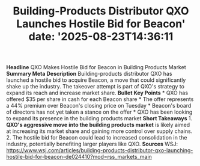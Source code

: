 ﻿---
title: "Building-Products Distributor QXO Launches Hostile Bid for Beacon'
date: '2025-08-23T14:36:11"
category: "Markets"
summary: ""
slug: "buildingproducts distributor qxo launches hostile bid for be"
source_urls:
  - "https://www.wsj.com/articles/building-products-distributor-qxo-launching-hostile-bid-for-beacon-de024410?mod=rss_markets_main"
seo:
  title: "Building-Products Distributor QXO Launches Hostile Bid for Beacon | Hash n Hedge'
  description: '"
  keywords: ["news", "markets", "brief"]
---
**Headline** QXO Makes Hostile Bid for Beacon in Building Products Market  **Summary Meta Description** Building-products distributor QXO has launched a hostile bid to acquire Beacon, a move that could significantly shake up the industry. The takeover attempt is part of QXO's strategy to expand its reach and increase market share.  **Bullet Key Points**  * QXO has offered $35 per share in cash for each Beacon share * The offer represents a 44% premium over Beacon's closing price on Tuesday * Beacon's board of directors has not yet taken a stance on the offer * QXO has been looking to expand its presence in the building products market  **Short Takeaways**  1. **QXO's aggressive move into the building products market** is likely aimed at increasing its market share and gaining more control over supply chains. 2. The hostile bid for Beacon could lead to increased consolidation in the industry, potentially benefiting larger players like QXO.  **Sources** WSJ: https://www.wsj.com/articles/building-products-distributor-qxo-launching-hostile-bid-for-beacon-de024410?mod=rss_markets_main 
